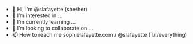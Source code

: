 - 👋 Hi, I’m @slafayette (she/her)
- 👀 I’m interested in ...
- 🌱 I’m currently learning ...
- 💞️ I’m looking to collaborate on ...
- 📫 How to reach me sophielafayette.com / @slafayette (T/I/everything)

<!---
slafayette/slafayette is a ✨ special ✨ repository because its `README.md` (this file) appears on your GitHub profile.
You can click the Preview link to take a look at your changes.
--->
